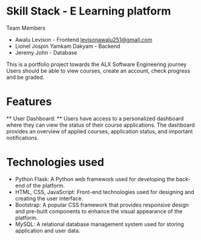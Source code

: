 # Skill Stack - E Learning platform

Team Members
* Awalu Levison - Frontend <levisonawalu251@gmail.com>
* Lionel Jospin Yamkam Dakyam - Backend <email>
* Jeremy John - Database <email>

This is a portfolio project towards the ALX Software Engineering journey
Users should be able to view courses, create an account, check progress and be graded.
# Features
** User Dashboard: **
Users have access to a personalized dashboard where they can view the status of their course applications. The dashboard provides an overview of applied courses, application status, and important notifications.


# Technologies used
* Python Flask: A Python web framework used for developing the back-end of the platform.
* HTML, CSS, JavaScript: Front-end technologies used for designing and creating the user interface.
* Bootstrap: A popular CSS framework that provides responsive design and pre-built components to enhance the visual appearance of the platform.
* MySQL: A relational database management system used for storing application and user data.
